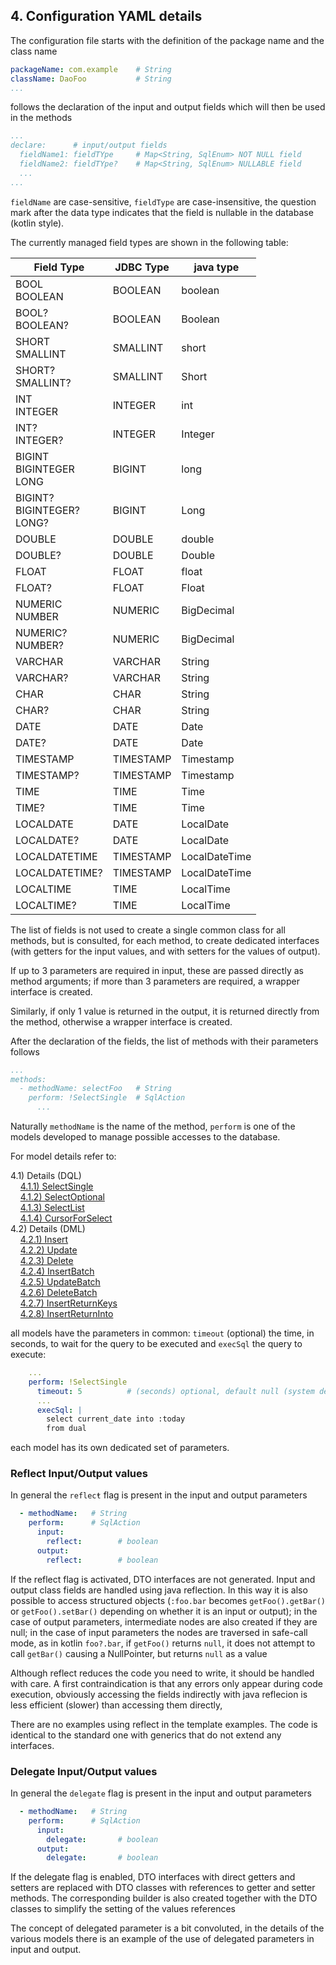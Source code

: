 ## 4. Configuration YAML details

The configuration file starts with the definition of the package name and the class name

~~~yaml
packageName: com.example    # String
className: DaoFoo           # String
...
~~~

follows the declaration of the input and output fields which will then be used in the methods

~~~yaml
...
declare:      # input/output fields
  fieldName1: fieldTYpe     # Map<String, SqlEnum> NOT NULL field
  fieldName2: fieldTYpe?    # Map<String, SqlEnum> NULLABLE field
  ...
...
~~~

`fieldName` are case-sensitive, `fieldType` are case-insensitive, the question
mark after the data type indicates that the field is nullable in the database
(kotlin style).

The currently managed field types are shown in the following table:

| Field Type|JDBC Type|java type|
|-----------|---------|---------|
|BOOL<br>BOOLEAN    | BOOLEAN | boolean |
|BOOL?<br>BOOLEAN?  | BOOLEAN | Boolean |
|SHORT<br>SMALLINT  |SMALLINT | short   |
|SHORT?<br>SMALLINT?|SMALLINT | Short   |
|INT<br>INTEGER     | INTEGER | int     |
|INT?<br>INTEGER?   | INTEGER | Integer |
|BIGINT<br>BIGINTEGER<br>LONG    | BIGINT | long
|BIGINT?<br>BIGINTEGER?<br>LONG? | BIGINT | Long
|DOUBLE | DOUBLE | double |
|DOUBLE?| DOUBLE | Double |
|FLOAT  | FLOAT  | float  |
|FLOAT? | FLOAT  | Float  |
|NUMERIC<br>NUMBER  | NUMERIC | BigDecimal |
|NUMERIC?<br>NUMBER?| NUMERIC | BigDecimal |
|VARCHAR       | VARCHAR   | String        |
|VARCHAR?      | VARCHAR   | String        |
|CHAR          | CHAR      | String        |
|CHAR?         | CHAR      | String        |
|DATE          | DATE      | Date          |
|DATE?         | DATE      | Date          |
|TIMESTAMP     | TIMESTAMP | Timestamp     |
|TIMESTAMP?    | TIMESTAMP | Timestamp     |
|TIME          | TIME      | Time          |
|TIME?         | TIME      | Time          |
|LOCALDATE     | DATE      | LocalDate     |
|LOCALDATE?    | DATE      | LocalDate     |
|LOCALDATETIME | TIMESTAMP | LocalDateTime |
|LOCALDATETIME?| TIMESTAMP | LocalDateTime |
|LOCALTIME     | TIME      | LocalTime     |
|LOCALTIME?    | TIME      | LocalTime     |

The list of fields is not used to create a single common class for all methods, but is consulted, for each method, to create dedicated interfaces (with getters for the input values, and with setters for the values of output).

If up to 3 parameters are required in input, these are passed directly as method arguments; if more than 3 parameters are required, a wrapper interface is created.

Similarly, if only 1 value is returned in the output, it is returned directly from the method, otherwise a wrapper interface is created.

After the declaration of the fields, the list of methods with their parameters follows

~~~yaml
...
methods:
  - methodName: selectFoo   # String
    perform: !SelectSingle  # SqlAction
      ...
~~~

Naturally `methodName` is the name of the method, `perform` is one of the models developed to manage possible accesses to the database.

For model details refer to:

4.1) Details (DQL)<br/>
&nbsp;&nbsp;&nbsp;&nbsp;[4.1.1) SelectSingle](SelectSingle.md)<br/>
&nbsp;&nbsp;&nbsp;&nbsp;[4.1.2) SelectOptional](SelectOptional.md)<br/>
&nbsp;&nbsp;&nbsp;&nbsp;[4.1.3) SelectList](SelectList.md)<br/>
&nbsp;&nbsp;&nbsp;&nbsp;[4.1.4) CursorForSelect](CursorForSelect.md)<br/>
4.2) Details (DML)<br/>
&nbsp;&nbsp;&nbsp;&nbsp;[4.2.1) Insert](insert.md)<br/>
&nbsp;&nbsp;&nbsp;&nbsp;[4.2.2) Update](#55)<br/>
&nbsp;&nbsp;&nbsp;&nbsp;[4.2.3) Delete](delete.md)<br/>
&nbsp;&nbsp;&nbsp;&nbsp;[4.2.4) InsertBatch](insertBatch.md)<br/>
&nbsp;&nbsp;&nbsp;&nbsp;[4.2.5) UpdateBatch](#56)<br/>
&nbsp;&nbsp;&nbsp;&nbsp;[4.2.6) DeleteBatch](deleteBatch.md)<br/>
&nbsp;&nbsp;&nbsp;&nbsp;[4.2.7) InsertReturnKeys](#57)<br/>
&nbsp;&nbsp;&nbsp;&nbsp;[4.2.8) InsertReturnInto](#58)<br/>

all models have the parameters in common: `timeout` (optional) the time, in seconds, to wait for the query to be executed and `execSql` the query to execute:

~~~yaml
    ...
    perform: !SelectSingle
      timeout: 5          # (seconds) optional, default null (system default)
      ...
      execSql: |
        select current_date into :today
        from dual
~~~

each model has its own dedicated set of parameters.

### Reflect Input/Output values

In general the `reflecŧ` flag is present in the input and output parameters

~~~yaml
  - methodName:   # String
    perform:      # SqlAction
      input:
        reflect:        # boolean
      output:
        reflect:        # boolean
~~~

If the reflect flag is activated, DTO interfaces are not generated. Input and
output class fields are handled using java reflection.
In this way it is also possible to access structured objects (`:foo.bar` becomes
`getFoo().getBar()` or `getFoo().setBar()` depending on whether it is an input or
output); in the case of output parameters, intermediate nodes are also created
if they are null; in the case of input parameters the nodes are traversed in
safe-call mode, as in kotlin `foo?.bar`, if `getFoo()` returns `null`,
it does not attempt to call `getBar()` causing a NullPointer, but returns `null` as a value

Although reflect reduces the code you need to write, it should be handled with care.
A first contraindication is that any errors only appear during code execution,
obviously accessing the fields indirectly with java reflecion is less
efficient (slower) than accessing them directly,

There are no examples using reflect in the template examples.
The code is identical to the standard one with generics that do not extend any interfaces.

### Delegate Input/Output values

In general the `delegate` flag is present in the input and output parameters

~~~yaml
  - methodName:   # String
    perform:      # SqlAction
      input:
        delegate:       # boolean
      output:
        delegate:       # boolean
~~~

If the delegate flag is enabled, DTO interfaces with direct getters and setters are replaced with DTO classes with references to getter and setter methods. The corresponding builder is also created together with the DTO classes to simplify the setting of the values references

The concept of delegated parameter is a bit convoluted, in the details of the various models there is an example of the use of delegated parameters in input and output.

